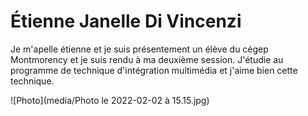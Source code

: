 # Étienne Janelle Di Vincenzi
Je m'apelle étienne et je suis présentement un élève du cégep Montmorency et je suis rendu à ma deuxième session. J'étudie au programme de technique d'intégration multimédia et j'aime bien cette technique.

![Photo](media/Photo le 2022-02-02 à 15.15.jpg)
